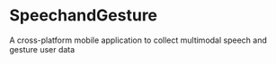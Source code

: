 # SpeechandGesture
A cross-platform mobile application to collect multimodal speech and gesture user data
